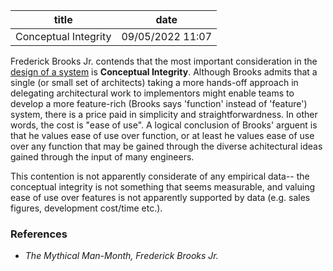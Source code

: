 | title | date |
|---|---|
| Conceptual Integrity | 09/05/2022 11:07 |

Frederick Brooks Jr. contends that the most important consideration in the [design
of a system](1661523680.md) is **Conceptual Integrity**. Although Brooks admits that
a single (or small set of architects) taking a more hands-off approach in delegating
architectural work to implementors might enable teams to develop a more feature-rich 
(Brooks says 'function' instead of 'feature') system, there is a price paid in simplicity
and straightforwardness. In other words, the cost is "ease of use". A logical conclusion 
of Brooks' arguent is that he values ease of use over function, or at least he values
ease of use over any function that may be gained through the diverse achitectural 
ideas gained through the input of many engineers. 

This contention is not apparently considerate of any empirical data-- the conceptual 
integrity is not something that seems measurable, and valuing ease of use over features
is not apparently supported by data (e.g. sales figures, development cost/time etc.).

### References
- _The Mythical Man-Month, Frederick Brooks Jr._
